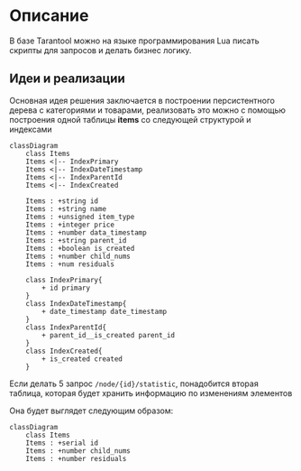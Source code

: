 # Описание

В базе Tarantool можно на языке программирования Lua писать скрипты для запросов и делать бизнес логику.

## Идеи и реализации
Основная идея решения заключается в построении персистентного дерева с категориями и товарами, реализовать это можно с помощью построения одной таблицы <b>items</b> со следующей структурой и индексами 

```mermaid
classDiagram
    class Items
    Items <|-- IndexPrimary
    Items <|-- IndexDateTimestamp
    Items <|-- IndexParentId
    Items <|-- IndexCreated

    Items : +string id
    Items : +string name
    Items : +unsigned item_type
    Items : +integer price
    Items : +number data_timestamp 
    Items : +string parent_id
    Items : +boolean is_created
    Items : +number child_nums
    Items : +num residuals

    class IndexPrimary{
        + id primary
    }
    class IndexDateTimestamp{
        + date_timestamp date_timestamp
    }
    class IndexParentId{
        + parent_id__is_created parent_id
    }
    class IndexCreated{
        + is_created created 
    }
```

Если делать 5 запрос ```/node/{id}/statistic```, понадобится вторая таблица, которая будет хранить информацию по изменениям элементов

Она будет выглядет следующим образом:

```mermaid
classDiagram
    class Items
    Items : +serial id
    Items : +number child_nums
    Items : +number residuals


```
